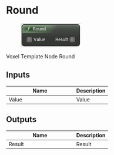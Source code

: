 # Round

<div align="left" data-full-width="false">

<figure><img src="round.png" alt=""><figcaption></figcaption></figure>

</div>

Voxel Template Node Round

## Inputs

<table>
<thead><tr><th width="170">Name</th><th>Description</th></tr></thead>
<tbody>
<tr><td>Value</td><td>Value</td></tr>
</tbody>
</table>

## Outputs

<table>
<thead><tr><th width="170">Name</th><th>Description</th></tr></thead>
<tbody>
<tr><td>Result</td><td>Result</td></tr>
</tbody>
</table>
